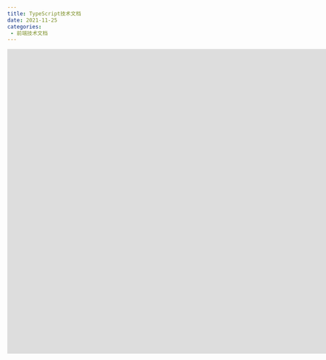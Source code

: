 ```yaml
---
title: TypeScript技术文档
date: 2021-11-25
categories: 
 - 前端技术文档
---
```


<iframe src="https://www.tslang.cn/docs/home.html" width="1630px" height="700px" frameborder="0"></iframe>